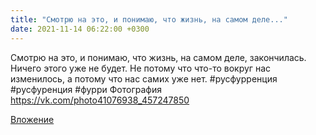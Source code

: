 ```yaml
---
title: "Смотрю на это, и понимаю, что жизнь, на самом деле..."
date: 2021-11-14 06:22:00 +0300
---
```


Смотрю на это, и понимаю, что жизнь, на самом деле, закончилась. Ничего этого уже не будет. Не потому что что-то вокруг нас изменилось, а потому что нас самих уже нет.
#русфурренция #русфуренция #фурри
Фотография
https://vk.com/photo41076938_457247850

[Вложение](https://vk.com/photo41076938_457247850)
